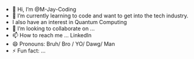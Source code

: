 - 👋 Hi, I’m @M-Jay-Coding
- 🌱 I’m currently learning to code and want to get into the tech industry.
- I also have an interest in Quantum Computing 
- 💞️ I’m looking to collaborate on ...
- 📫 How to reach me ... LinkedIn
- 😄 Pronouns: Bruh/ Bro / YO/ Dawg/ Man 
- ⚡ Fun fact: ...

<!---
M-Jay-Coding/M-Jay-Coding is a ✨ special ✨ repository because its `README.md` (this file) appears on your GitHub profile.
You can click the Preview link to take a look at your changes.
--->
